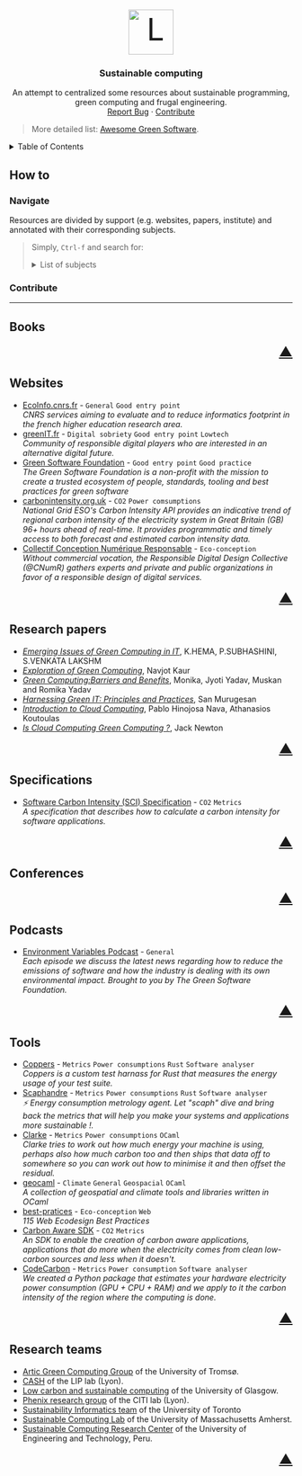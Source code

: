<!-- PROJECT LOGO -->
<br />
<p align="center">
  <a style="font-size:55px" href="https://github.com/EmileRolley/sustainable-computing-resources">
	  <img src="https://cdn.icon-icons.com/icons2/1389/PNG/512/earth_96091.png" alt="Logo" width="80" height="80">
  </a>

  <h3 align="center">
	Sustainable computing
  </h3>

  <p align="center">
    An attempt to centralized some resources about sustainable programming, green computing and frugal engineering.
   <!-- <br /> -->
   <!--  <a href="https://github.com/github_username/repo_name"><strong>Explore the docs »</strong></a> -->
    <br />
   <!--  <a href="https://github.com/github_username/repo_name">View Demo</a> -->
    <a href="https://github.com/EmileRolley/sustainable-computing-resources/issues">Report Bug</a>
    ·
    <a href="https://github.com/EmileRolley/sustainable-computing-resources/pulls">Contribute</a>
  </p>
</p>

> More detailed list: [Awesome Green Software](https://github.com/Green-Software-Foundation/awesome-green-software).



<details>
  <summary>Table of Contents</summary>

<!-- vim-markdown-toc GitLab -->

* [How to](#how-to)
  * [Navigate](#navigate)
  * [Contribute](#contribute)
* [Books](#books)
* [Websites](#websites)
* [Research papers](#research-papers)
* [Specifications](#specifications)
* [Conferences](#conferences)
* [Podcasts](#podcasts)
* [Tools](#tools)
* [Research teams](#research-teams)

<!-- vim-markdown-toc -->

</details>


## How to

### Navigate

Resources are divided by support (e.g. websites, papers, institute) and
annotated with their corresponding subjects.

> Simply, `Ctrl-f` and search for:
>
> <details>
>   <summary>List of subjects</summary>
>
> * `Climate`
> * `CO2`
> * `Design`
> * `Digital sobriety`
> * `Eco-conception`
> * `General`
> * `Geospacial`
> * `Good entry point`
> * `Good practice`
> * `Low-tech`
> * `Maintenance`
> * `Metrics`
> * `OCaml`
> * `Power consumptions`
> * `Rust`
> * `Software analyser`
> * `Usage`
>
> </details>

### Contribute

---

## Books

<p align="right"><a href="#top" style="font-size: 24px">▲</a></p>

## Websites

* [EcoInfo.cnrs.fr](https://ecoinfo.cnrs.fr/) - `General` `Good entry point`\
_CNRS services aiming to evaluate and to reduce informatics footprint in the
french higher education research area._
* [greenIT.fr](https://www.greenit.fr/ressources/) - `Digital sobriety` `Good entry point` `Lowtech`\
_Community of responsible digital players who are interested in an alternative digital future._
* [Green Software Foundation](https://greensoftware.foundation/) - `Good entry point` `Good practice`\
_The Green Software Foundation is a non-profit with the mission to create a
trusted ecosystem of people, standards, tooling and best practices for green
software_
* [carbonintensity.org.uk](https://www.carbonintensity.org.uk/) - `CO2` `Power comsumptions`\
_National Grid ESO's Carbon Intensity API provides an indicative trend of
regional carbon intensity of the electricity system in Great Britain (GB) 96+
hours ahead of real-time. It provides programmatic and timely access to both
forecast and estimated carbon intensity data._
* [Collectif Conception Numérique Responsable](https://collectif.greenit.fr/) - `Eco-conception`\
_Without commercial vocation, the Responsible Digital Design Collective
(@CNumR) gathers experts and private and public organizations in favor of a
responsible design of digital services._

<p align="right"><a href="#top" style="font-size: 24px">▲</a></p>

## Research papers

* [_Emerging Issues of Green Computing in IT_](https://www.ijser.org/researchpaper/Emerging-Issues-of-Green-Computing-in-IT.pdf), K.HEMA, P.SUBHASHINI, S.VENKATA LAKSHM
* [_Exploration of Green Computing_](https://citeseerx.ist.psu.edu/viewdoc/summary?doi=10.1.1.413.7249), Navjot Kaur
* [_Green Computing:Barriers and Benefits_](https://www.ripublication.com/ijcir17/ijcirv13n3_03.pdf), Monika, Jyoti Yadav, Muskan and Romika Yadav
* [_Harnessing Green IT: Principles and Practices_](https://www.pitt.edu/~dtipper/2011/GreenPaper.pdf), San Murugesan
* [_Introduction to Cloud Computing_](https://www.academia.edu/5353941/Introduction_to_Green_Computing), Pablo Hinojosa Nava, Athanasios Koutoulas
* [_Is Cloud Computing Green Computing ?_](https://www.jstor.org/stable/23630285?refreqid=excelsior%3A2ac4710f3fa2120a8e9bd204bba1d3c4), Jack Newton

<p align="right"><a href="#top" style="font-size: 24px">▲</a></p>


## Specifications

* [Software Carbon Intensity (SCI) Specification](https://github.com/Green-Software-Foundation/software_carbon_intensity) - `CO2` `Metrics`\
_A specification that describes how to calculate a carbon intensity for
software applications._

<p align="right"><a href="#top" style="font-size: 24px">▲</a></p>

## Conferences

<p align="right"><a href="#top" style="font-size: 24px">▲</a></p>

## Podcasts

* [Environment Variables Podcast](https://www.youtube.com/playlist?list=PLPDOrOxOHQcP5paHDDufmEqx2ITxQOTkl) - `General`\
_Each episode we discuss the latest news regarding how to reduce the emissions
of software and how the industry is dealing with its own environmental impact.
Brought to you by The Green Software Foundation._

<p align="right"><a href="#top" style="font-size: 24px">▲</a></p>

## Tools

* [Coppers](https://github.com/ThijsRay/coppers) - `Metrics` `Power consumptions` `Rust` `Software analyser`\
_Coppers is a custom test harnass for Rust that measures the energy usage of
your test suite._
* [Scaphandre](https://github.com/hubblo-org/scaphandre) - `Metrics` `Power consumptions` `Rust` `Software analyser`\
_:zap: Energy consumption metrology agent. Let "scaph" dive and bring back the
metrics that will help you make your systems and applications more sustainable
!._
* [Clarke](https://github.com/patricoferris/clarke) - `Metrics` `Power consumptions` `OCaml` \
_Clarke tries to work out how much energy your machine is using, perhaps also
how much carbon too and then ships that data off to somewhere so you can work
out how to minimise it and then offset the residual._
* [geocaml](https://github.com/geocaml) - `Climate` `General` `Geospacial` `OCaml`\
_A collection of geospatial and climate tools and libraries written in OCaml_
* [best-pratices](https://github.com/cnumr/best-practices) - `Eco-conception` `Web`\
_115 Web Ecodesign Best Practices_
* [Carbon Aware SDK](https://github.com/Green-Software-Foundation/carbon-aware-sdk) - `CO2` `Metrics`\
_An SDK to enable the creation of carbon aware applications, applications that
do more when the electricity comes from clean low-carbon sources and less when
it doesn't._
* [CodeCarbon](https://github.com/mlco2/codecarbon) - `Metrics` `Power consumption` `Software analyser`\
_We created a Python package that estimates your hardware electricity power
consumption (GPU + CPU + RAM) and we apply to it the carbon intensity of the
region where the computing is done._

<p align="right"><a href="#top" style="font-size: 24px">▲</a></p>

## Research teams

* [Artic Green Computing Group](https://site.uit.no/arcticgreen/) of the University of Tromsø.
* [CASH](http://www.ens-lyon.fr/LIP/CASH/) of the LIP lab (Lyon).
* [Low carbon and sustainable computing](https://www.gla.ac.uk/schools/computing/research/researchthemes/lowcarbon/) of the University of Glasgow.
* [Phenix research group](https://phenix.citi-lab.fr/) of the CITI lab (Lyon).
* [Sustainability Informatics team](https://web.cs.toronto.edu/research/sustainability-informatics) of the University of Toronto
* [Sustainable Computing Lab](https://www.sustainablecomputinglab.io/) of the University of Massachusetts Amherst.
* [Sustainable Computing Research Center](https://compsust.utec.edu.pe/about) of the University of Engineering and Technology, Peru.

<p align="right"><a href="#top" style="font-size: 24px">▲</a></p>

